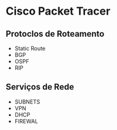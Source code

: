 # Cisco Packet Tracer
## Protoclos de Roteamento
- Static Route
- BGP
- OSPF
- RIP
## Serviços de Rede
- SUBNETS
- VPN
- DHCP
- FIREWAL
